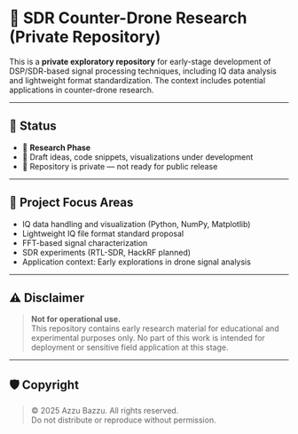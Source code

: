 # 📡 SDR Counter-Drone Research (Private Repository)

This is a **private exploratory repository** for early-stage development of DSP/SDR-based signal processing techniques, including IQ data analysis and lightweight format standardization. The context includes potential applications in counter-drone research.

---

## 🚧 Status

- 🧪 **Research Phase**  
- 📝 Draft ideas, code snippets, visualizations under development  
- 🔐 Repository is private — not ready for public release

---

## 📁 Project Focus Areas

- IQ data handling and visualization (Python, NumPy, Matplotlib)  
- Lightweight IQ file format standard proposal  
- FFT-based signal characterization  
- SDR experiments (RTL-SDR, HackRF planned)  
- Application context: Early explorations in drone signal analysis

---

## ⚠️ Disclaimer

> **Not for operational use.**  
> This repository contains early research material for educational and experimental purposes only. No part of this work is intended for deployment or sensitive field application at this stage.

---

## 🛡️ Copyright

> © 2025 Azzu Bazzu. All rights reserved.  
> Do not distribute or reproduce without permission.
